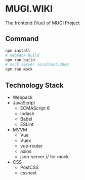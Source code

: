 # MUGI.WIKI
The frontend (Vue) of MUGI Project

## Command

```bash
npm install
# webpack build
npm run build
# mock server localhost:3000
npm run mock
```

## Technology Stack

* Webpack
* JavaScript
    * ECMAScript 6
    * lodash
    * Babel
    * ESLint
* MVVM
    * Vue
    * Vuex
    * vue-router
    * axios
    * json-server // for mock
* CSS
    * PostCSS
    * cssnext